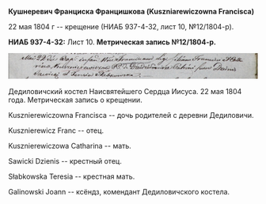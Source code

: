**Кушнеревич Франциска Францишкова (Kuszniarewiczowna Francisca)**

22 мая 1804 г -- крещение (НИАБ 937-4-32, лист 10, №12/1804-р).

**НИАБ 937-4-32:** Лист 10. **Метрическая запись №12/1804-р.**

![](./media/3f860e8461650e8039104f02201f7d69bf730363.png)

Дедиловичский костел Наисвятейшего Сердца Иисуса. 22 мая 1804 года.
Метрическая запись о крещении.

Kusznierewiczowna Francisca -- дочь родителей с деревни Дедиловичи.

Kusznierewicz Franc -- отец.

Kusznierewiczowa Catharina -- мать.

Sawicki Dzienis -- крестный отец.

Słabkowska Teresia -- крестная мать.

Galinowski Joann -- ксёндз, комендант Дедиловичского костела.
